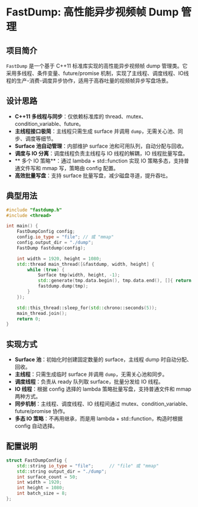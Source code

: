 # FastDump: 高性能异步视频帧 Dump 管理

## 项目简介

`FastDump` 是一个基于 C++11 标准库实现的高性能异步视频帧 dump 管理类。它采用多线程、条件变量、future/promise 机制，实现了主线程、调度线程、IO线程的生产-消费-调度异步协作，适用于高吞吐量的视频帧异步写盘场景。

## 设计思路

- **C++11 多线程与同步**：仅依赖标准库的 thread、mutex、condition_variable、future。
- **主线程接口极简**：主线程只需生成 surface 并调用 `dump`，无需关心池、同步、调度等细节。
- **Surface 池自动管理**：内部维护 surface 池和可用队列，自动分配与回收。
- **调度与 IO 分离**：调度线程负责主线程与 IO 线程的解耦，IO 线程批量写盘。
- ** 多个 IO 策略**：通过 lambda + std::function 实现 IO 策略多态，支持普通文件写和 mmap 写，策略由 config 配置。
- **高效批量写盘**：支持 surface 批量写盘，减少磁盘寻道，提升吞吐。

## 典型用法

```cpp
#include "fastdump.h"
#include <thread>

int main() {
    FastDumpConfig config;
    config.io_type = "file"; // 或 "mmap"
    config.output_dir = "./dump";
    FastDump fastdump(config);

    int width = 1920, height = 1080;
    std::thread main_thread([&fastdump, width, height] {
        while (true) {
            Surface tmp(width, height, -1);
            std::generate(tmp.data.begin(), tmp.data.end(), []{ return rand() % 256; });
            fastdump.dump(tmp);
        }
    });

    std::this_thread::sleep_for(std::chrono::seconds(5));
    main_thread.join();
    return 0;
}
```

## 实现方式

- **Surface 池**：初始化时创建固定数量的 surface，主线程 dump 时自动分配、回收。
- **主线程**：只需生成临时 surface 并调用 `dump`，无需关心池和同步。
- **调度线程**：负责从 ready 队列取 surface，批量分发给 IO 线程。
- **IO 线程**：根据 config 选择的 lambda 策略批量写盘，支持普通文件和 mmap 两种方式。
- **同步机制**：主线程、调度线程、IO 线程间通过 mutex、condition_variable、future/promise 协作。
- **多态 IO 策略**：不再用继承，而是用 lambda + std::function，构造时根据 config 自动选择。

## 配置说明

```cpp
struct FastDumpConfig {
    std::string io_type = "file";      // "file" 或 "mmap"
    std::string output_dir = "./dump";
    int surface_count = 50;
    int width = 1920;
    int height = 1080;
    int batch_size = 8;
};
```





